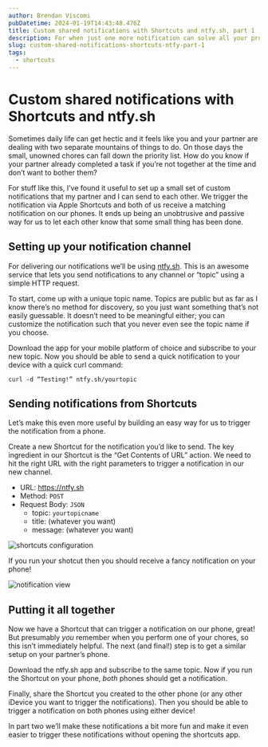 ```yaml
---
author: Brendan Viscomi
pubDatetime: 2024-01-19T14:43:48.476Z
title: Custom shared notifications with Shortcuts and ntfy.sh, part 1
description: For when just one more notification can solve all your problems.
slug: custom-shared-notifications-shortcuts-ntfy-part-1
tags:
  - shortcuts
---
```


# Custom shared notifications with Shortcuts and ntfy.sh

Sometimes daily life can get hectic and it feels like you and your partner are dealing with two separate mountains of things to do. On those days the small, unowned chores can fall down the priority list. How do you know if your partner already completed a task if you’re not together at the time and don’t want to bother them?

For stuff like this, I’ve found it useful to set up a small set of custom notifications that my partner and I can send to each other. We trigger the notification via Apple Shortcuts and both of us receive a matching notification on our phones. It ends up being an unobtrusive and passive way for us to let each other know that some small thing has been done.

## Setting up your notification channel

For delivering our notifications we’ll be using [ntfy.sh](https://ntfy.sh). This is an awesome service that lets you send notifications to any channel or “topic” using a simple HTTP request.

To start, come up with a unique topic name. Topics are public but as far as I know there’s no method for discovery, so you just want something that’s not easily guessable. It doesn’t need to be meaningful either; you can customize the notification such that you never even see the topic name if you choose.

Download the app for your mobile platform of choice and subscribe to your new topic. Now you should be able to send a quick notification to your device with a quick curl command:

```
curl -d “Testing!” ntfy.sh/yourtopic
```

## Sending notifications from Shortcuts

Let’s make this even more useful by building an easy way for us to trigger the notification from a phone.

Create a new Shortcut for the notification you’d like to send. The key ingredient in our Shortcut is the “Get Contents of URL” action. We need to hit the right URL with the right parameters to trigger a notification in our new channel.

- URL: https://ntfy.sh
- Method: `POST`
- Request Body: `JSON`
  - topic: `yourtopicname`
  - title: (whatever you want)
  - message: (whatever you want)

![shortcuts configuration](@assets/images/2024-01-19_custom_notifications_shortcut.jpeg)

If you run your shotcut then you should receive a fancy notification on your phone!

![notification view](@assets/images/2024-01-19_custom_notifications_ntfy.jpeg)

## Putting it all together

Now we have a Shortcut that can trigger a notification on our phone, great! But presumably _you_ remember when you perform one of your chores, so this isn’t immediately helpful. The next (and final!) step is to get a similar setup on your partner’s phone.

Download the ntfy.sh app and subscribe to the same topic. Now if you run the Shortcut on your phone, _both_ phones should get a notification.

Finally, share the Shortcut you created to the other phone (or any other iDevice you want to trigger the notifications). Then you should be able to trigger a notification on both phones using either device!

In part two we’ll make these notifications a bit more fun and make it even easier to trigger these notifications without opening the shortcuts app.
